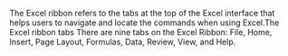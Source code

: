 The Excel ribbon refers to the tabs at the top of the Excel interface that helps users to navigate and locate the commands when using Excel.The Excel ribbon tabs
There are nine tabs on the Excel Ribbon: File, Home, Insert, Page Layout, Formulas, Data, Review, View, and Help.
